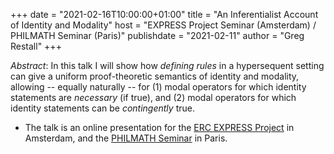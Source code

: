 +++
date = "2021-02-16T10:00:00+01:00"
title = "An Inferentialist Account of Identity and Modality"
host = "EXPRESS Project Seminar (Amsterdam) / PHILMATH Seminar (Paris)"
publishdate = "2021-02-11"
author = "Greg Restall"
+++

*Abstract*: In this talk I will show how *defining rules* in a hypersequent setting can give a uniform proof-theoretic semantics of identity and modality, allowing -- equally naturally -- for (1) modal operators for which identity statements are *necessary* (if true), and (2) modal operators for which identity statements can be *contingently* true.


* The talk is an online presentation for the [ERC EXPRESS Project](https://inferentialexpressivism.com/seminar/) in Amsterdam, and the [PHILMATH Seminar](https://www.ihpst.cnrs.fr/en/activites/seminaires/seminaire-philmath-2019-2020-0) in Paris. 

